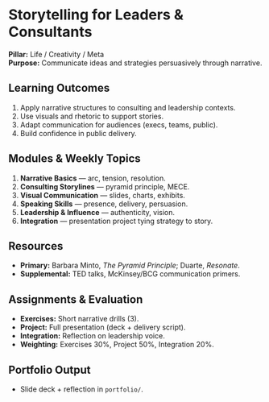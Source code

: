 # Storytelling for Leaders & Consultants
**Pillar:** Life / Creativity / Meta  
**Purpose:** Communicate ideas and strategies persuasively through narrative.

## Learning Outcomes
1. Apply narrative structures to consulting and leadership contexts.
2. Use visuals and rhetoric to support stories.
3. Adapt communication for audiences (execs, teams, public).
4. Build confidence in public delivery.

## Modules & Weekly Topics
1. **Narrative Basics** — arc, tension, resolution.
2. **Consulting Storylines** — pyramid principle, MECE.
3. **Visual Communication** — slides, charts, exhibits.
4. **Speaking Skills** — presence, delivery, persuasion.
5. **Leadership & Influence** — authenticity, vision.
6. **Integration** — presentation project tying strategy to story.

## Resources
- **Primary:** Barbara Minto, *The Pyramid Principle*; Duarte, *Resonate*.
- **Supplemental:** TED talks, McKinsey/BCG communication primers.

## Assignments & Evaluation
- **Exercises:** Short narrative drills (3).
- **Project:** Full presentation (deck + delivery script).
- **Integration:** Reflection on leadership voice.
- **Weighting:** Exercises 30%, Project 50%, Integration 20%.

## Portfolio Output
- Slide deck + reflection in `portfolio/`.
